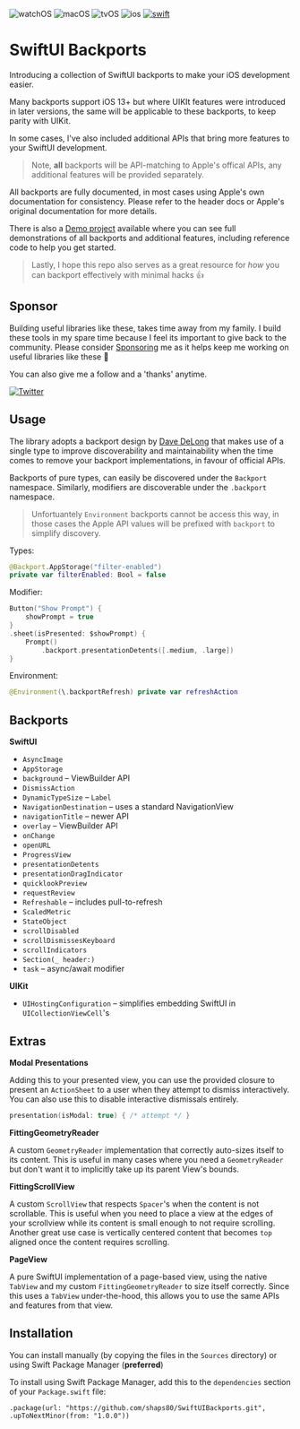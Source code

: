 ![watchOS](https://img.shields.io/badge/watchOS-DE1F51)
![macOS](https://img.shields.io/badge/macOS-EE751F)
![tvOS](https://img.shields.io/badge/tvOS-00B9BB)
![ios](https://img.shields.io/badge/iOS-0C62C7)
[![swift](https://img.shields.io/endpoint?url=https%3A%2F%2Fswiftpackageindex.com%2Fapi%2Fpackages%2Fshaps80%2FSwiftUIBackports%2Fbadge%3Ftype%3Dswift-versions)](https://swiftpackageindex.com/shaps80/SwiftUIBackports)

# SwiftUI Backports

Introducing a collection of SwiftUI backports to make your iOS development easier.

Many backports support iOS 13+ but where UIKIt features were introduced in later versions, the same will be applicable to these backports, to keep parity with UIKit.

In some cases, I've also included additional APIs that bring more features to your SwiftUI development.

> Note, **all** backports will be API-matching to Apple's offical APIs, any additional features will be provided separately.

All backports are fully documented, in most cases using Apple's own documentation for consistency. Please refer to the header docs or Apple's original documentation for more details.

There is also a [Demo project](https://github.com/shaps80/SwiftUIBackportsDemo) available where you can see full demonstrations of all backports and additional features, including reference code to help you get started.

> Lastly, I hope this repo also serves as a great resource for _how_ you can backport effectively with minimal hacks 👍

## Sponsor

Building useful libraries like these, takes time away from my family. I build these tools in my spare time because I feel its important to give back to the community. Please consider [Sponsoring](https://github.com/sponsors/shaps80) me as it helps keep me working on useful libraries like these 😬

You can also give me a follow and a 'thanks' anytime.

[![Twitter](https://img.shields.io/badge/Twitter-@shaps-4AC71B)](http://twitter.com/shaps)

## Usage

The library adopts a backport design by [Dave DeLong](https://davedelong.com/blog/2021/10/09/simplifying-backwards-compatibility-in-swift/) that makes use of a single type to improve discoverability and maintainability when the time comes to remove your backport implementations, in favour of official APIs.

Backports of pure types, can easily be discovered under the `Backport` namespace. Similarly, modifiers are discoverable under the `.backport` namespace.

> Unfortuantely `Environment` backports cannot be access this way, in those cases the Apple API values will be prefixed with `backport` to simplify discovery.

Types:

```swift
@Backport.AppStorage("filter-enabled")
private var filterEnabled: Bool = false
```

Modifier:

```swift
Button("Show Prompt") {
    showPrompt = true
}
.sheet(isPresented: $showPrompt) {
    Prompt()
        .backport.presentationDetents([.medium, .large])
}
```

Environment:

```swift
@Environment(\.backportRefresh) private var refreshAction
```

## Backports

**SwiftUI**

- `AsyncImage`
- `AppStorage`
- `background` – ViewBuilder API
- `DismissAction`
- `DynamicTypeSize`
– `Label`
- `NavigationDestination` – uses a standard NavigationView
- `navigationTitle` – newer API
- `overlay` – ViewBuilder API
- `onChange`
- `openURL`
- `ProgressView`
- `presentationDetents`
- `presentationDragIndicator`
- `quicklookPreview`
- `requestReview`
- `Refreshable` – includes pull-to-refresh 
- `ScaledMetric`
- `StateObject`
- `scrollDisabled`
- `scrollDismissesKeyboard`
- `scrollIndicators`
- `Section(_ header:)`
- `task` – async/await modifier

**UIKit**

- `UIHostingConfiguration` – simplifies embedding SwiftUI in `UICollectionViewCell`'s

## Extras

**Modal Presentations**

Adding this to your presented view, you can use the provided closure to present an `ActionSheet` to a user when they attempt to dismiss interactively. You can also use this to disable interactive dismissals entirely.

```swift
presentation(isModal: true) { /* attempt */ }
```

**FittingGeometryReader**

A custom `GeometryReader` implementation that correctly auto-sizes itself to its content. This is useful in many cases where you need a `GeometryReader` but don't want it to implicitly take up its parent View's bounds.

**FittingScrollView**

A custom `ScrollView` that respects `Spacer`'s when the content is not scrollable. This is useful when you need to place a view at the edges of your scrollview while its content is small enough to not require scrolling. Another great use case is vertically centered content that becomes `top` aligned once the content requires scrolling.

**PageView**

A pure SwiftUI implementation of a page-based view, using the native `TabView` and my custom `FittingGeometryReader` to size itself correctly. Since this uses a `TabView` under-the-hood, this allows you to use the same APIs and features from that view.

## Installation

You can install manually (by copying the files in the `Sources` directory) or using Swift Package Manager (**preferred**)

To install using Swift Package Manager, add this to the `dependencies` section of your `Package.swift` file:

`.package(url: "https://github.com/shaps80/SwiftUIBackports.git", .upToNextMinor(from: "1.0.0"))`

